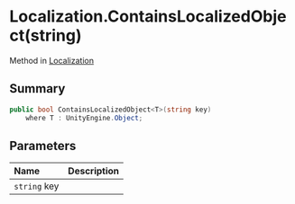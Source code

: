 # Localization.ContainsLocalizedObject<T>(string)

Method in [Localization](/docs/api/csharp/yarn.unity.localization.md)

## Summary



```csharp
public bool ContainsLocalizedObject<T>(string key)
    where T : UnityEngine.Object;
```

## Parameters

|Name|Description|
|:---|:---|
|`string` key||

